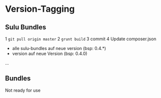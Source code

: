 # Version-Tagging

## Sulu Bundles

1 `git pull origin master`
2 `grunt build`
3 commit
4 Update composer.json
  * alle sulu-bundles auf neue version (bsp: 0.4.*)
  * version auf neue Version (bsp: 0.4.0)

...
  

## Bundles


Not ready for use
